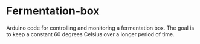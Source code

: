 # Fermentation-box
Arduino code for controlling and monitoring a fermentation box. The goal is to keep a constant 60 degrees Celsius over a longer period of time. 

